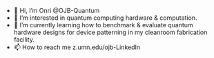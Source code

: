 - 👋 Hi, I’m Onri @OJB-Quantum
- 👀 I’m interested in quantum computing hardware & computation.
- 🌱 I’m currently learning how to benchmark & evaluate quantum hardware designs for device patterning in my cleanroom fabrication facility.
- 📫 How to reach me z.umn.edu/ojb-LinkedIn

<!---
OJB-Quantum/OJB-Quantum is a ✨ special ✨ repository because its `README.md` (this file) appears on your GitHub profile.
You can click the Preview link to take a look at your changes.
--->
